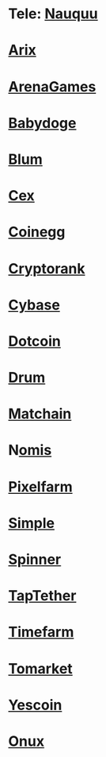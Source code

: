 # Tele: [Nauquu](t.me/@Nauquu)
# [Arix](https://t.me/ARIXcoin_bot?start=ref_5904599269)
# [ArenaGames](https://t.me/Arenavsbot?start=ref_27E7FzdsR8WeTmALFiUgLJ)
# [Babydoge](https://t.me/BabyDogePAWS_Bot?start=r_5904599269)
# [Blum](https://t.me/BlumCryptoBot/app?startapp=ref_8ZHWL6qvRI)
# [Cex](https://t.me/cexio_tap_bot?start=1716323293133092)
# [Coinegg](https://t.me/coinegg_miner_bot/miniapp?startapp=kBNoWEHfEAB8K3thyuN)
# [Cryptorank](https://t.me/cryptorank_app_bot/points?startapp=ref_5904599269_)
# [Cybase](https://t.me/CyberbaseFarm_bot?start=5904599269)
# [Dotcoin](https://t.me/dotcoin_bot?start=r_5904599269)
# [Drum](https://t.me/drumtap_bot?start=1716917989221406)
# [Matchain](https://t.me/MatchQuestBot/start?startapp=1897573196ff95946e31e174ae7fe702)
# N[omis](https://t.me/NomisAppBot/app?startapp=ref_kUUro6qj7B)
# [Pixelfarm](https://t.me/pixel_farmm_bot/app?startapp=qmyp6y)
# [Simple](https://t.me/Simple_Tap_Bot/app?startapp=1717258210026)
# [Spinner](https://t.me/spinnercoin_bot/app?startapp=r_679567)
# [TapTether](https://t.me/taptether_bot?start=OEROBJR)
# [Timefarm](https://t.me/TimeFarmCryptoBot?start=xlZ5oruZ4pvXAtiT)
# [Tomarket](https://t.me/Tomarket_ai_bot/app?startapp=00002iMg) 
# [Yescoin](https://t.me/theYescoin_bot/Yescoin?startapp=RqQgP1)
# [Onux](https://t.me/onus_tap_tap_tap_bot/join?startapp=1725363482101)
